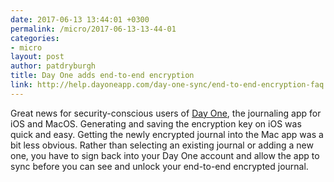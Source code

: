 ```yaml
---
date: 2017-06-13 13:44:01 +0300
permalink: /micro/2017-06-13-13-44-01
categories:
- micro
layout: post
author: patdryburgh
title: Day One adds end-to-end encryption
link: http://help.dayoneapp.com/day-one-sync/end-to-end-encryption-faq
---
```


Great news for security-conscious users of [Day One](http://dayoneapp.com), the journaling app for iOS and MacOS. Generating and saving the encryption key on iOS was quick and easy. Getting the newly encrypted journal into the Mac app was a bit less obvious. Rather than selecting an existing journal or adding a new one, you have to sign back into your Day One account and allow the app to sync before you can see and unlock your end-to-end encrypted journal.